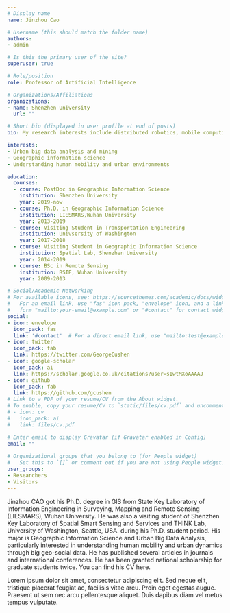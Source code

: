 ```yaml
---
# Display name
name: Jinzhou Cao

# Username (this should match the folder name)
authors:
- admin

# Is this the primary user of the site?
superuser: true

# Role/position
role: Professor of Artificial Intelligence

# Organizations/Affiliations
organizations:
- name: Shenzhen University
  url: ""

# Short bio (displayed in user profile at end of posts)
bio: My research interests include distributed robotics, mobile computing and programmable matter.

interests:
- Urban big data analysis and mining
- Geographic information science
- Understanding human mobility and urban environments

education:
  courses:
  - course: PostDoc in Geographic Information Science
    institution: Shenzhen University
    year: 2019-now
  - course: Ph.D. in Geographic Information Science
    institution: LIESMARS,Wuhan University
    year: 2013-2019
  - course: Visiting Student in Transportation Engineering
    institution: Univsersity of Washington
    year: 2017-2018
  - course: Visiting Student in Geographic Information Science
    institution: Spatial Lab, Shenzhen University
    year: 2014-2019
  - course: BSc in Remote Sensing
    institution: RSIE, Wuhan University
    year: 2009-2013

# Social/Academic Networking
# For available icons, see: https://sourcethemes.com/academic/docs/widgets/#icons
#   For an email link, use "fas" icon pack, "envelope" icon, and a link in the
#   form "mailto:your-email@example.com" or "#contact" for contact widget.
social:
- icon: envelope
  icon_pack: fas
  link: '#contact'  # For a direct email link, use "mailto:test@example.org".
- icon: twitter
  icon_pack: fab
  link: https://twitter.com/GeorgeCushen
- icon: google-scholar
  icon_pack: ai
  link: https://scholar.google.co.uk/citations?user=sIwtMXoAAAAJ
- icon: github
  icon_pack: fab
  link: https://github.com/gcushen
# Link to a PDF of your resume/CV from the About widget.
# To enable, copy your resume/CV to `static/files/cv.pdf` and uncomment the lines below.  
# - icon: cv
#   icon_pack: ai
#   link: files/cv.pdf

# Enter email to display Gravatar (if Gravatar enabled in Config)
email: ""
  
# Organizational groups that you belong to (for People widget)
#   Set this to `[]` or comment out if you are not using People widget.  
user_groups:
- Researchers
- Visitors
---
```


Jinzhou CAO got his Ph.D. degree in GIS from State Key Laboratory of Information Engineering in Surveying, Mapping and Remote Sensing (LIESMARS), Wuhan University. He was also a visiting student of Shenzhen Key Laboratory of Spatial Smart Sensing and Services and THINK Lab, University of Washington, Seattle, USA. during his Ph.D. student period. His major is Geographic Information Science and Urban Big Data Analysis, particularly interested in understanding human mobility and urban dynamics through big geo-social data. He has published several articles in journals and international conferences. He has been granted national scholarship for graduate students twice. You can find his CV here.

Lorem ipsum dolor sit amet, consectetur adipiscing elit. Sed neque elit, tristique placerat feugiat ac, facilisis vitae arcu. Proin eget egestas augue. Praesent ut sem nec arcu pellentesque aliquet. Duis dapibus diam vel metus tempus vulputate. 
